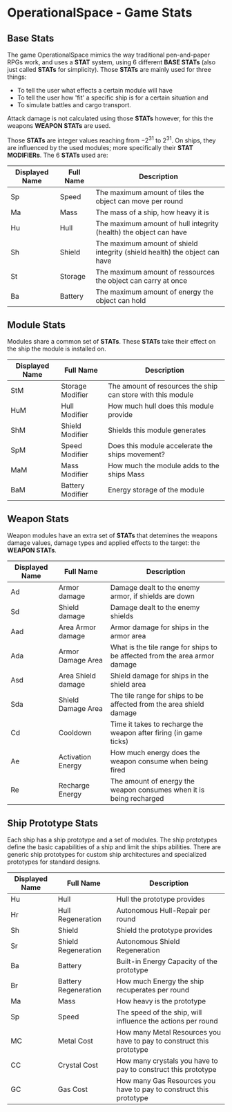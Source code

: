 # OperationalSpace - Game Stats
## Base Stats
The game OperationalSpace mimics the way traditional pen-and-paper RPGs work, and uses a **STAT** system, using 6 different **BASE STATs**
(also just called **STATs** for simplicity).
Those **STATs** are mainly used for three things:
- To tell the user what effects a certain module will have
- To tell the user how 'fit' a specific ship is for a certain situation and 
- To simulate battles and cargo transport.

Attack damage is not calculated using those **STATs** however, for this the weapons **WEAPON STATs** are used.

Those **STATs** are integer values reaching from $-2^{31}$ to $2^{31}$. On ships, they are influenced by the used modules; more specifically their **STAT MODIFIERs**.
The 6 **STATs** used are:

| Displayed Name | Full Name | Description |
| -------------- | --------- | ----------- |
| Sp             | Speed     | The maximum amount of tiles the object can move per round |
| Ma             | Mass      | The mass of a ship, how heavy it is |
| Hu             | Hull      | The maximum amount of hull integrity (health) the object can have |
| Sh             | Shield    | The maximum amount of shield integrity (shield health) the object can have |
| St             | Storage   | The maximum amount of ressources the object can carry at once |
| Ba             | Battery   | The maximum amount of energy the object can hold |

## Module Stats
Modules share a common set of **STATs**. These **STATs** take their effect on the ship the module is installed on.

| Displayed Name | Full Name        | Description |
| -------------- | ---------------- | ----------- |
| StM            | Storage Modifier | The amount of resources the ship can store with this module |
| HuM            | Hull Modifier    | How much hull does this module provide |
| ShM            | Shield Modifier  | Shields this module generates |
| SpM            | Speed Modifier   | Does this module accelerate the ships movement? |
| MaM            | Mass Modifier    | How much the module adds to the ships Mass
| BaM            | Battery Modifier | Energy storage of the module |
 
## Weapon Stats
Weapon modules have an extra set of **STATs** that detemines the weapons damage values, damage types and applied effects to the target: the **WEAPON STATs**.

| Displayed Name | Full Name          | Description |
| -------------- | ------------------ | ----------- |
| Ad             | Armor damage       | Damage dealt to the enemy armor, if shields are down |
| Sd             | Shield damage      | Damage dealt to the enemy shields |
| Aad            | Area Armor damage  | Armor damage for ships in the armor area |
| Ada            | Armor Damage Area  | What is the tile range for ships to be affected from the area armor damage |
| Asd            | Area Shield damage | Shield damage for ships in the shield area |
| Sda            | Shield Damage Area | The tile range for ships to be affected from the area shield damage |
| Cd             | Cooldown           | Time it takes to recharge the weapon after firing (in game ticks) |
| Ae             | Activation Energy  | How much energy does the weapon consume when being fired |
| Re             | Recharge Energy    | The amount of energy the weapon consumes when it is being recharged |

## Ship Prototype Stats
Each ship has a ship prototype and a set of modules.
The ship prototypes define the basic capabilities of a ship and limit the ships abilities.
There are generic ship prototypes for custom ship architectures and specialized prototypes for standard designs.

| Displayed Name | Full Name            | Description |
| -------------- | -------------------- | ---------- |
| Hu             | Hull                 | Hull the prototype provides |
| Hr             | Hull Regeneration    | Autonomous Hull-Repair per round |
| Sh             | Shield               | Shield the prototype provides |
| Sr             | Shield Regeneration  | Autonomous Shield Regeneration |
| Ba             | Battery              | Built-in Energy Capacity of the prototype |
| Br             | Battery Regeneration | How much Energy the ship recuperates per round |
| Ma             | Mass                 | How heavy is the prototype |
| Sp             | Speed                | The speed of the ship, will influence the actions per round |
| MC             | Metal Cost           | How many Metal Resources you have to pay to construct this prototype |
| CC             | Crystal Cost         | How many crystals you have to pay to construct this prototype |
| GC             | Gas Cost             | How many Gas Resources you have to pay to construct this prototype |
